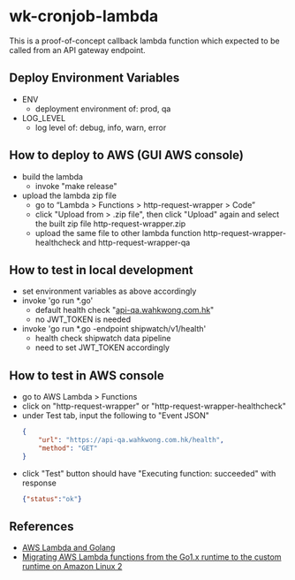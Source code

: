 # wk-cronjob-lambda

This is a proof-of-concept callback lambda function which expected to be called from an API gateway endpoint. 

## Deploy Environment Variables

* ENV
    + deployment environment of: prod, qa
* LOG_LEVEL
    + log level of: debug, info, warn, error

## How to deploy to AWS (GUI AWS console)

* build the lambda
    + invoke "make release"
* upload the lambda zip file
    + go to “Lambda > Functions > http-request-wrapper > Code”
    + click "Upload from > .zip file", then click "Upload" again and select the built zip file http-request-wrapper.zip
    + upload the same file to other lambda function http-request-wrapper-healthcheck and http-request-wrapper-qa

## How to test in local development

* set environment variables as above accordingly
* invoke 'go run *.go'
    + default health check "[api-qa.wahkwong.com.hk](https://api-qa.wahkwong.com.hk/)"
    + no JWT_TOKEN is needed
* invoke 'go run *.go -endpoint shipwatch/v1/health'
    + health check shipwatch data pipeline
    + need to set JWT_TOKEN accordingly

## How to test in AWS console

* go to AWS Lambda > Functions
* click on "http-request-wrapper" or "http-request-wrapper-healthcheck"
* under Test tab, input the following to "Event JSON"
    ```JSON
    {
        "url": "https://api-qa.wahkwong.com.hk/health",
        "method": "GET"
    }
    ```
* click "Test" button should have "Executing function: succeeded" with response
    ```JSON
    {"status":"ok"}
    ```

## References

* [AWS Lambda and Golang](https://blog.stackademic.com/aws-lambda-and-golang-72c191294e82)
* [Migrating AWS Lambda functions from the Go1.x runtime to the custom runtime on Amazon Linux 2](https://aws.amazon.com/blogs/compute/migrating-aws-lambda-functions-from-the-go1-x-runtime-to-the-custom-runtime-on-amazon-linux-2/)
